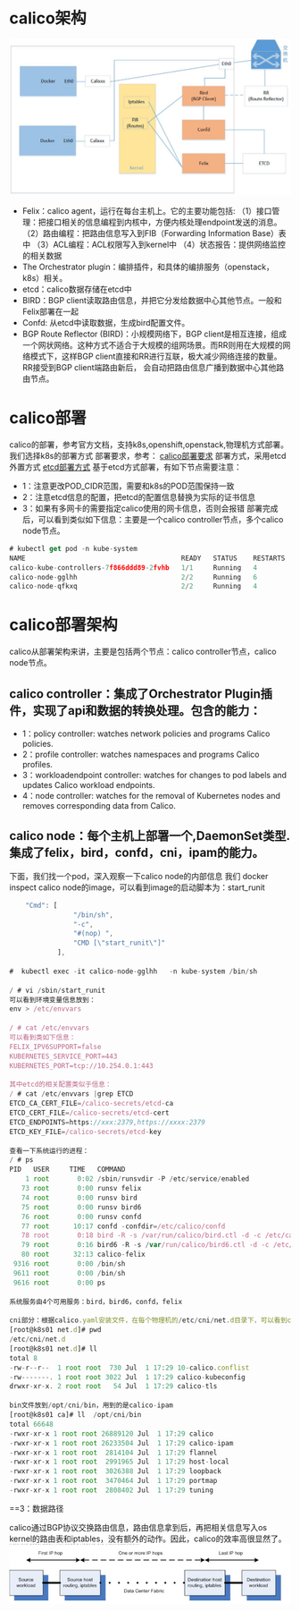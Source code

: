 # calico架构
![image](https://github.com/zhaoshouzhong/Calico/raw/master/images/calico.jpg)

- Felix：calico agent，运行在每台主机上。它的主要功能包括:
（1）接口管理：把接口相关的信息编程到内核中，方便内核处理endpoint发送的消息。
（2）路由编程：把路由信息写入到FIB（Forwarding Information Base）表中
（3）ACL编程：ACL权限写入到kernel中
（4）状态报告：提供网络监控的相关数据
- The Orchestrator plugin：编排插件，和具体的编排服务（openstack，k8s）相关。
- etcd：calico数据存储在etcd中
- BIRD：BGP client读取路由信息，并把它分发给数据中心其他节点。一般和Felix部署在一起
- Confd: 从etcd中读取数据，生成bird配置文件。
- BGP Route Reflector (BIRD)：小规模网络下，BGP client是相互连接，组成一个网状网络。这种方式不适合于大规模的组网场景。而RR则用在大规模的网络模式下，这样BGP client直接和RR进行互联，极大减少网络连接的数量。RR接受到BGP client端路由新后，
会自动把路由信息广播到数据中心其他路由节点。

# calico部署
calico的部署，参考官方文档，支持k8s,openshift,openstack,物理机方式部署。我们选择k8s的部署方式
部署要求，参考：
[calico部署要求](https://docs.projectcalico.org/v3.7/getting-started/kubernetes/requirements)
部署方式，采用etcd外置方式
[etcd部署方式](https://docs.projectcalico.org/v3.7/getting-started/kubernetes/installation/calico#installing-with-the-etcd-datastore)
基于etcd方式部署，有如下节点需要注意：
- 1：注意更改POD_CIDR范围，需要和k8s的POD范围保持一致
- 2：注意etcd信息的配置，把etcd的配置信息替换为实际的证书信息
- 3：如果有多网卡的需要指定calico使用的网卡信息，否则会报错
部署完成后，可以看到类似如下信息：主要是一个calico controller节点，多个calico node节点。
```javascript
# kubectl get pod -n kube-system
NAME                                       READY   STATUS    RESTARTS   AGE
calico-kube-controllers-7f866ddd89-2fvhb   1/1     Running   4          10d
calico-node-gglhh                          2/2     Running   6          10d
calico-node-qfkxq                          2/2     Running   4          5d4h
```
# calico部署架构
calico从部署架构来讲，主要是包括两个节点：calico controller节点，calico node节点。
## calico controller：集成了Orchestrator Plugin插件，实现了api和数据的转换处理。包含的能力：
- 1：policy controller: watches network policies and programs Calico policies.
- 2：profile controller: watches namespaces and programs Calico profiles.
- 3：workloadendpoint controller: watches for changes to pod labels and updates Calico workload endpoints.
- 4：node controller: watches for the removal of Kubernetes nodes and removes corresponding data from Calico.
## calico node：每个主机上部署一个,DaemonSet类型.集成了felix，bird，confd，cni，ipam的能力。
下面，我们找一个pod，深入观察一下calico node的内部信息
我们 docker inspect calico node的image，可以看到image的启动脚本为：start_runit
```javascript
    "Cmd": [
                "/bin/sh",
                "-c",
                "#(nop) ",
                "CMD [\"start_runit\"]"
            ],

#  kubectl exec -it calico-node-gglhh   -n kube-system /bin/sh

/ # vi /sbin/start_runit 
可以看到环境变量信息放到：
env > /etc/envvars

/ # cat /etc/envvars
可以看到类如下信息：
FELIX_IPV6SUPPORT=false
KUBERNETES_SERVICE_PORT=443
KUBERNETES_PORT=tcp://10.254.0.1:443

其中etcd的相关配置类似于信息：
/ # cat /etc/envvars |grep ETCD
ETCD_CA_CERT_FILE=/calico-secrets/etcd-ca
ETCD_CERT_FILE=/calico-secrets/etcd-cert
ETCD_ENDPOINTS=https://xxx:2379,https://xxxx:2379
ETCD_KEY_FILE=/calico-secrets/etcd-key

查看一下系统运行的进程：
/ # ps
PID   USER     TIME   COMMAND
    1 root       0:02 /sbin/runsvdir -P /etc/service/enabled
   73 root       0:00 runsv felix
   74 root       0:00 runsv bird
   75 root       0:00 runsv bird6
   76 root       0:00 runsv confd
   77 root      10:17 confd -confdir=/etc/calico/confd
   78 root       0:18 bird -R -s /var/run/calico/bird.ctl -d -c /etc/calico/confd/config/bird.cfg
   79 root       0:16 bird6 -R -s /var/run/calico/bird6.ctl -d -c /etc/calico/confd/config/bird6.cfg
   80 root      32:13 calico-felix
 9316 root       0:00 /bin/sh
 9611 root       0:00 /bin/sh
 9616 root       0:00 ps
 
系统服务由4个可用服务：bird，bird6，confd，felix

cni部分：根据calico.yaml安装文件，在每个物理机的/etc/cni/net.d目录下，可以看到cni的配置信息
[root@k8s01 net.d]# pwd
/etc/cni/net.d
[root@k8s01 net.d]# ll
total 8
-rw-r--r--  1 root root  730 Jul  1 17:29 10-calico.conflist
-rw-------. 1 root root 3022 Jul  1 17:29 calico-kubeconfig
drwxr-xr-x. 2 root root   54 Jul  1 17:29 calico-tls

bin文件放到/opt/cni/bin，用到的是calico-ipam
[root@k8s01 ca]# ll  /opt/cni/bin
total 66648
-rwxr-xr-x 1 root root 26889120 Jul  1 17:29 calico
-rwxr-xr-x 1 root root 26233504 Jul  1 17:29 calico-ipam
-rwxr-xr-x 1 root root  2814104 Jul  1 17:29 flannel
-rwxr-xr-x 1 root root  2991965 Jul  1 17:29 host-local
-rwxr-xr-x 1 root root  3026388 Jul  1 17:29 loopback
-rwxr-xr-x 1 root root  3470464 Jul  1 17:29 portmap
-rwxr-xr-x 1 root root  2808402 Jul  1 17:29 tuning

```

==3：数据路径

calico通过BGP协议交换路由信息，路由信息拿到后，再把相关信息写入os kernel的路由表和iptables，没有额外的动作。因此，calico的效率高很显然了。
![image](https://github.com/zhaoshouzhong/Calico/raw/master/images/datapath.JPG)
